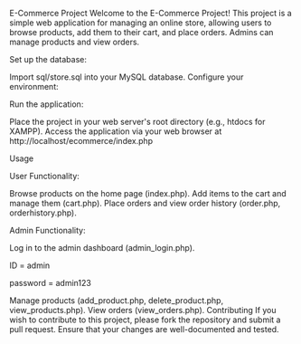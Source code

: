 E-Commerce Project
Welcome to the E-Commerce Project! This project is a simple web application for managing an online store, allowing users to browse products, add them to their cart, and place orders. Admins can manage products and view orders.

Set up the database:

Import sql/store.sql into your MySQL database.
Configure your environment:


Run the application:

Place the project in your web server's root directory (e.g., htdocs for XAMPP).
Access the application via your web browser at http://localhost/ecommerce/index.php

Usage

User Functionality:

Browse products on the home page (index.php).
Add items to the cart and manage them (cart.php).
Place orders and view order history (order.php, orderhistory.php).



Admin Functionality:

Log in to the admin dashboard (admin_login.php).

ID = admin

password = admin123

Manage products (add_product.php, delete_product.php, view_products.php).
View orders (view_orders.php).
Contributing
If you wish to contribute to this project, please fork the repository and submit a pull request. Ensure that your changes are well-documented and tested.


